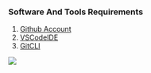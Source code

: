 ### Software And Tools Requirements

1. [Github Account](https://github.com)
2. [VSCodeIDE](https://code.visualstudio.com/)
3. [GitCLI](https://git-scm.com/book/en/v2/Getting-Started-The-Command-Line)



![](https://github.com/Lak2k1/spampred/blob/main/ezgif-1-6ef02c5b87.gif)


